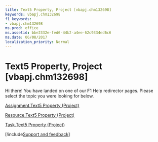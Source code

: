 ```yaml
---
title: Text5 Property, Project [vbapj.chm132698]
keywords: vbapj.chm132698
f1_keywords:
- vbapj.chm132698
ms.prod: office
ms.assetid: bbe2332e-fed6-44b2-a4ee-62c9334ed6c6
ms.date: 06/08/2017
localization_priority: Normal
---
```



# Text5 Property, Project [vbapj.chm132698]

Hi there! You have landed on one of our F1 Help redirector pages. Please select the topic you were looking for below.

[Assignment.Text5 Property (Project)](http://msdn.microsoft.com/library/70e4e5d0-c780-1151-688a-59a10df4262f%28Office.15%29.aspx)

[Resource.Text5 Property (Project)](http://msdn.microsoft.com/library/519a4915-0fa1-3ff3-a2e6-e642c294ec54%28Office.15%29.aspx)

[Task.Text5 Property (Project)](http://msdn.microsoft.com/library/bf7eb16f-e649-2647-e600-51d5f1c3f9e8%28Office.15%29.aspx)

[!include[Support and feedback](~/includes/feedback-boilerplate.md)]